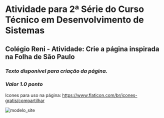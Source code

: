 # Atividade para 2ª Série do Curso Técnico em Desenvolvimento de Sistemas
##  Colégio Reni - Atividade:  Crie a página inspirada na Folha de São Paulo 

### *Texto disponível para criação da página.* 
### *Valor 1.0 ponto*
Icones para uso na página: https://www.flaticon.com/br/icones-gratis/compartilhar 

![modelo_site](https://github.com/user-attachments/assets/3fbfb2f8-1c8a-41a2-9a9b-742e63c676a5)
